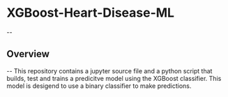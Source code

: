 # XGBoost-Heart-Disease-ML
--

## Overview
--
This repository contains a jupyter source file and a python script  that builds, test and trains a predicitve model using the XGBoost classifier. This model is desigend to use a binary classifier to make predictions. 
